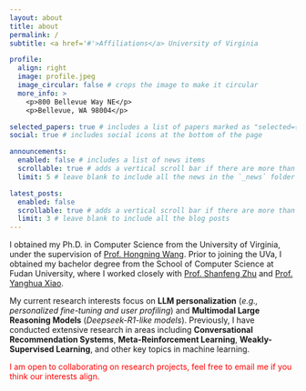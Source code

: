 ```yaml
---
layout: about
title: about
permalink: /
subtitle: <a href='#'>Affiliations</a> University of Virginia

profile:
  align: right
  image: profile.jpeg
  image_circular: false # crops the image to make it circular
  more_info: >
    <p>800 Bellevue Way NE</p>
    <p>Bellevue, WA 98004</p>

selected_papers: true # includes a list of papers marked as "selected={true}"
social: true # includes social icons at the bottom of the page

announcements:
  enabled: false # includes a list of news items
  scrollable: true # adds a vertical scroll bar if there are more than 3 news items
  limit: 5 # leave blank to include all the news in the `_news` folder

latest_posts:
  enabled: false
  scrollable: true # adds a vertical scroll bar if there are more than 3 new posts items
  limit: 3 # leave blank to include all the blog posts
---
```


I obtained my Ph.D. in Computer Science from the University of Virginia, under the supervision of [Prof. Hongning Wang](http://www.cs.virginia.edu/~hw5x/). Prior to joining the UVa, I obtained my bachelor degree from the School of Computer Science at Fudan University, where I worked closely with [Prof. Shanfeng Zhu](http://datamining-iip.fudan.edu.cn/index.html) and [Prof. Yanghua Xiao](http://gdm.fudan.edu.cn/GDMWiki/Wiki.jsp?page=Yanghuaxiao).

My current research interests focus on **LLM personalization** (*e.g., personalized fine-tuning and user profiling*) and **Multimodal Large Reasoning Models** (*Deepseek-R1-like models*). Previously, I have conducted extensive research in areas including **Conversational Recommendation Systems**, **Meta-Reinforcement Learning**, **Weakly-Supervised Learning**, and other key topics in machine learning.

<font color="red">I am open to collaborating on research projects, feel free to email me if you think our interests align.</font>
